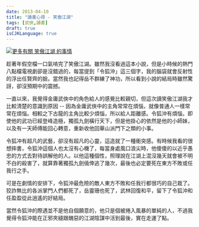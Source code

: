 ```yaml
---
date: 2013-04-10
title: "讀書心得 - 笑傲江湖"
tags: [武俠,讀書]
draft: true
isCJKLanguage: true
---
```


<a href="http://www.anobii.com/books/笑傲江湖/9789573204398/016a93b54407fe296e/" title="更多有關 笑傲江湖 的事情"><img src="http://image.anobii.com/anobi/image_book.php?type=5&item_id=016a93b54407fe296e&time=0" title="更多有關 笑傲江湖 的事情" alt="更多有關 笑傲江湖 的事情" class="left" /></a>

趁著年假空檔一口氣啃完了笑傲江湖。雖然我沒看過這本小說，但是小時候的熱門八點檔電視劇卻是沒錯過的，每當提到「令狐沖」這三個字，我的腦袋就會反射性的浮出任賢齊的臉。當然我也記得岳不群練了神功，所以看到小說的結局時雖然驚訝，卻沒預期中的震撼。

一直以來，我覺得金庸武俠中的角色給人的感覺比較親切，但這次讀笑傲江湖我才比較清楚的意識到原因 -- 因為金庸武俠中的主角常常在煩惱，就像普通人一樣常常在煩惱。相較之下古龍的主角比較少煩惱，所以給人距離感。令狐沖有煩惱，即使他的武功已經登峰造極，獨孤九劍橫行天下，但是他掛心的依然是他的小師妹，以及有一天師傅能回心轉意，重新收他回華山派門下之類的小事。

令狐冲有超凡的武藝，卻沒有超凡的心靈，這造就了一種衝突感。有時候我看的很想摔書，令狐沖這個人也太沒有心機了，每當身處風口浪尖時，他傻傻的以近乎愚忠的方式去對待誤解他的人。以他這種個性，照理說在江湖上混沒幾天就會被不明不白的殺害了，就算靠著獨孤九劍僥倖逃了幾次，最後也必定要死在東方不敗或任我行之手。

可是在劇情的安排下，令狐沖最危險的敵人東方不敗和任我行都很巧的自己栽了。狡詐無比的各派掌門人們都死了，岳靈珊也死了，武林回復和平，留下了令狐沖和任盈盈從此逍遙的好結局。

當然令狐沖的際遇並不是他自個願意的，他只是個被捲入風暴的單純的人，不過我覺得令狐沖能在正邪夾縫跟醜惡的江湖陰謀中活到最後，實在走運了點。

